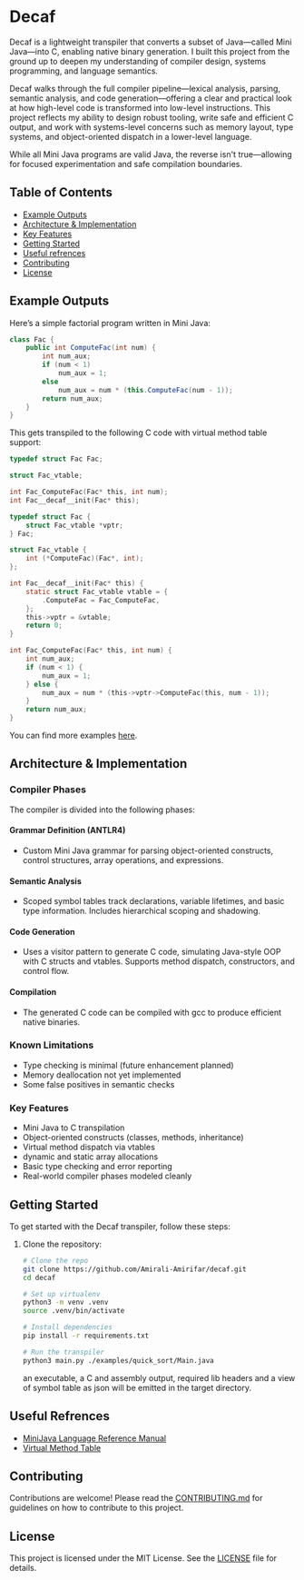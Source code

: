 # Decaf

Decaf is a lightweight transpiler that converts a subset of Java—called Mini Java—into C, enabling native binary generation. I built this project from the ground up to deepen my understanding of compiler design, systems programming, and language semantics.

Decaf walks through the full compiler pipeline—lexical analysis, parsing, semantic analysis, and code generation—offering a clear and practical look at how high-level code is transformed into low-level instructions. This project reflects my ability to design robust tooling, write safe and efficient C output, and work with systems-level concerns such as memory layout, type systems, and object-oriented dispatch in a lower-level language.

While all Mini Java programs are valid Java, the reverse isn't true—allowing for focused experimentation and safe compilation boundaries.

## Table of Contents

- [Example Outputs](#example-outputs)
- [Architecture & Implementation](#architecture--implementation)
- [Key Features](#key-features)
- [Getting Started](#getting-started)
- [Useful refrences](#useful-refrences)
- [Contributing](#contributing)
- [License](#license)


## Example Outputs

Here’s a simple factorial program written in Mini Java:


```java
class Fac {
    public int ComputeFac(int num) {
        int num_aux;
        if (num < 1)
            num_aux = 1;
        else
            num_aux = num * (this.ComputeFac(num - 1));
        return num_aux;
    }
}
```

This gets transpiled to the following C code with virtual method table support:



```C
typedef struct Fac Fac;

struct Fac_vtable;

int Fac_ComputeFac(Fac* this, int num);
int Fac__decaf__init(Fac* this);

typedef struct Fac {
    struct Fac_vtable *vptr;
} Fac;

struct Fac_vtable {
    int (*ComputeFac)(Fac*, int);
};

int Fac__decaf__init(Fac* this) {
    static struct Fac_vtable vtable = {
        .ComputeFac = Fac_ComputeFac,
    };
    this->vptr = &vtable;
    return 0;
}

int Fac_ComputeFac(Fac* this, int num) {
    int num_aux;
    if (num < 1) {
        num_aux = 1;
    } else {
        num_aux = num * (this->vptr->ComputeFac(this, num - 1));
    }
    return num_aux;
}
```

You can find more examples [here](https://github.com/Amirali-Amirifar/decaf/tree/main/examples).

## Architecture & Implementation
### Compiler Phases

The compiler is divided into the following phases:

#### Grammar Definition (ANTLR4)
- Custom Mini Java grammar for parsing object-oriented constructs, control structures, array operations, and expressions.

#### Semantic Analysis
- Scoped symbol tables track declarations, variable lifetimes, and basic type information. Includes hierarchical scoping and shadowing.

#### Code Generation
- Uses a visitor pattern to generate C code, simulating Java-style OOP with C structs and vtables. Supports method dispatch, constructors, and control flow.

#### Compilation
- The generated C code can be compiled with gcc to produce efficient native binaries.

### Known Limitations

* Type checking is minimal (future enhancement planned)
* Memory deallocation not yet implemented
* Some false positives in semantic checks

### Key Features
- Mini Java to C transpilation
- Object-oriented constructs (classes, methods, inheritance)
- Virtual method dispatch via vtables
- dynamic and static array allocations 
- Basic type checking and error reporting
- Real-world compiler phases modeled cleanly


## Getting Started

To get started with the Decaf transpiler, follow these steps:

1. Clone the repository:
   ```bash
   # Clone the repo
   git clone https://github.com/Amirali-Amirifar/decaf.git
   cd decaf

   # Set up virtualenv
   python3 -m venv .venv
   source .venv/bin/activate

   # Install dependencies
   pip install -r requirements.txt

   # Run the transpiler
   python3 main.py ./examples/quick_sort/Main.java
   ```
   an executable, a C and assembly output, required lib headers and a view of symbol table as json will be emitted in the target directory.

## Useful Refrences 
- [MiniJava Language Reference Manual](https://www.cs.tufts.edu/~sguyer/classes/comp181-2006/minijava.html)
- [Virtual Method Table](https://en.wikipedia.org/wiki/Virtual_method_table)
## Contributing

Contributions are welcome! Please read the [CONTRIBUTING.md](CONTRIBUTING.md) for guidelines on how to contribute to this project.

## License

This project is licensed under the MIT License. See the [LICENSE](LICENSE) file for details.
